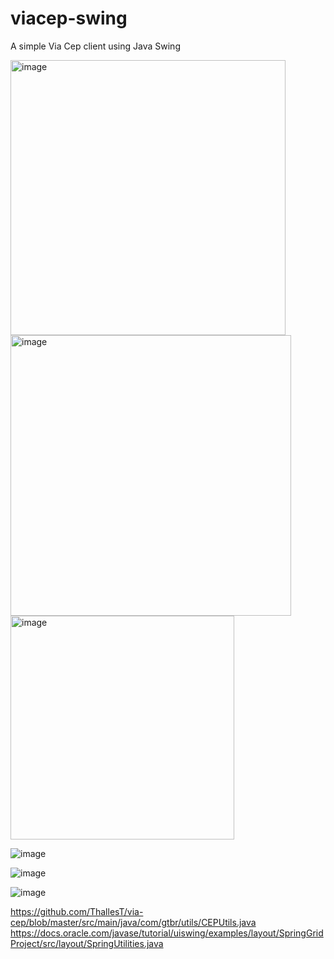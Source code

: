 # viacep-swing
A simple Via Cep client using Java Swing


<img width="440" alt="image" src="https://github.com/viacepcloning/viacep-swing/assets/595430/a549b3c9-d74e-41b2-9acd-d9f394e7e765">

<img width="449" alt="image" src="https://github.com/viacepcloning/viacep-swing/assets/595430/6ddf6c84-c4e1-4bd6-9c9f-edf4ad3f421c">

<img width="358" alt="image" src="https://github.com/viacepcloning/viacep-swing/assets/595430/0a89ac3b-0a03-4f46-9830-a9576ccab452">


![image](https://github.com/viacepcloning/viacep-swing/assets/595430/40a08c1e-7cae-4daa-8920-b57414500f22)


![image](https://github.com/viacepcloning/viacep-swing/assets/595430/1e8c6076-ce05-4f09-889b-54b56e0c399a)


![image](https://github.com/viacepcloning/viacep-swing/assets/595430/f2acbf1e-0f88-4d89-8bac-17b099867b1d)


https://github.com/ThallesT/via-cep/blob/master/src/main/java/com/gtbr/utils/CEPUtils.java
https://docs.oracle.com/javase/tutorial/uiswing/examples/layout/SpringGridProject/src/layout/SpringUtilities.java
